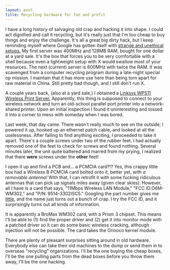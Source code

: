 ```yaml
---
layout: post
title: Recycling hardware for fun and profit
---
```


I have a long history of salvaging old crap and hacking it into shape. I could act dignified and call it recycling, but it's really just that I'm too cheap to buy things and enjoy the challenge. It's all a great big dirty hack, but I keep reminding myself where Google has gotten itself with [strange and unethical setups.](http://nomano.shiwaza.com/tnoma/blog/archives/002379.html) My first server was 400MHz and 128MB RAM, bought for one dollar at a yard sale. It's the box that forces you to be very comfortable with a shell because even a lightweight setup with X would swallow most of your resources. The next (current) server is 600MHz with twice the RAM. It was scavenged from a computer recycling program during a late-night special op mission. I maintain that it has more use here than being torn apart for raw material in China. Still pretty bad though, and I still don't run X.

A couple years back, (also at a yard sale,) I obtained a [Linksys WPS11 Wireless Print Server.](http://www.linksysbycisco.com/US/en/support/WPS11/) Apparently, this thing is supposed to connect to your wireless network and turn an old-school parallel port printer into a network-shared printer. Upon an initial inspection I found it uninteresting and tossed it into a corner to mess with someday when I was bored.

Last week, that day came. There wasn't really much to see on the outside; I powered it up, hooked up an ethernet patch cable, and looked at all the uselessness. After failing to find anything exciting, I proceeded to take it apart. There's a couple screws under two of the rubber feet. I had actually removed one of the feet to check for screws and found nothing. Several minutes later, the unit quite battered and marred from my prying, I realized that there **were** screws under the **other** feet!

I open it up and find a PCB and... a PCMCIA card?!? Yes, this crappy little box had a Wireless B PCMCIA card bolted onto it, better yet, with *a removable antenna!* With that, I can retrofit it with some fucking ridiculous antennas that can pick up signals miles away (given clear skies). However, all I have is a card that says, "11Mbps Wireless LAN Module," "FCC ID:O6M-WM302," and "P/N: 9514-3302ISC5." Googling the part number gives me [little,](http://forums.slimdevices.com/showthread.php?p=58467) and the name just turns out a bunch of crap. I try the FCC ID, and it surprisingly turns out all kinds of information.

It is apparently a BroMax WM302 card, with a Prism 3 chipset. This means I'll be able to (1) find the proper driver and (2) get it into monitor mode with a patched driver so it can do some basic wireless cracking, although injection will not be possible. The card takes the Orinoco kernel module.

There are plenty of pleasant surprises sitting around in old hardware. Everybody else can take their old machines to the dump or send them in to overseas "recycling" organizations. I'll be the one buying the cheap boxes, I'll be the one pulling parts from the dead boxes before you throw them away, I'll be the one hacking.
